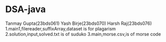 # DSA-java
Tanmay Gupta(23bds061)
Yash Birje(23bds070)
Harsh Raj(23bds076)
1.main1,filereader,suffixArray,dataset is for plagarism
2.solution,input,solved.txt is of suduko
3.main,morse.csv,is of morse code
